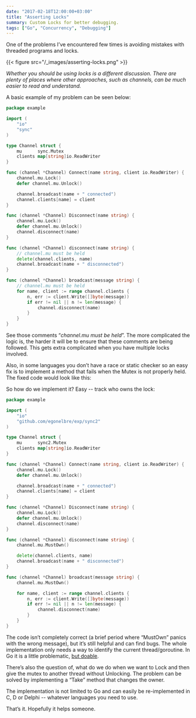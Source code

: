 ```yaml
---
date: "2017-02-18T12:00:00+03:00"
title: "Asserting Locks"
summary: Custom Locks for better debugging.
tags: ["Go", "Concurrency", "Debugging"]
---
```


One of the problems I’ve encountered few times is avoiding mistakes with threaded programs and locks.

{{< figure src="/_images/asserting-locks.png" >}}

_Whether you should be using locks is a different discussion. There are plenty of places where other approaches, such as channels, can be much easier to read and understand._

A basic example of my problem can be seen below:

``` go
package example

import (
	"io"
	"sync"
)

type Channel struct {
	mu      sync.Mutex
	clients map[string]io.ReadWriter
}

func (channel *Channel) Connect(name string, client io.ReadWriter) {
	channel.mu.Lock()
	defer channel.mu.Unlock()

	channel.broadcast(name + " connected")
	channel.clients[name] = client
}

func (channel *Channel) Disconnect(name string) {
	channel.mu.Lock()
	defer channel.mu.Unlock()
	channel.disconnect(name)
}

func (channel *Channel) disconnect(name string) {
	// channel.mu must be held
	delete(channel.clients, name)
	channel.broadcast(name + " disconnected")
}

func (channel *Channel) broadcast(message string) {
	// channel.mu must be held
	for name, client := range channel.clients {
		n, err := client.Write([]byte(message))
		if err != nil || n != len(message) {
			channel.disconnect(name)
		}
	}
}
```

See those comments “_channel.mu must be held_”. The more complicated the logic is, the harder it will be to ensure that these comments are being followed. This gets extra complicated when you have multiple locks involved.

Also, in some languages you don’t have a race or static checker so an easy fix is to implement a method that fails when the Mutex is not properly held. The fixed code would look like this:

So how do we implement it? Easy -- track who owns the lock:

``` go
package example

import (
	"io"
	"github.com/egonelbre/exp/sync2"
)

type Channel struct {
	mu      sync2.Mutex
	clients map[string]io.ReadWriter
}

func (channel *Channel) Connect(name string, client io.ReadWriter) {
	channel.mu.Lock()
	defer channel.mu.Unlock()

	channel.broadcast(name + " connected")
	channel.clients[name] = client
}

func (channel *Channel) Disconnect(name string) {
	channel.mu.Lock()
	defer channel.mu.Unlock()
	channel.disconnect(name)
}

func (channel *Channel) disconnect(name string) {
	channel.mu.MustOwn()

	delete(channel.clients, name)
	channel.broadcast(name + " disconnected")
}

func (channel *Channel) broadcast(message string) {
	channel.mu.MustOwn()

	for name, client := range channel.clients {
		n, err := client.Write([]byte(message))
		if err != nil || n != len(message) {
			channel.disconnect(name)
		}
	}
}
```

The code isn’t completely correct (a brief period where “MustOwn” panics with the wrong message), but it’s still helpful and can find bugs. The whole implementation only needs a way to identify the current thread/goroutine. In Go it is a little problematic, [but doable](http://blog.sgmansfield.com/2015/12/goroutine-ids/).

There’s also the question of, what do we do when we want to Lock and then give the mutex to another thread without Unlocking. The problem can be solved by implementing a “Take” method that changes the owner.

The implementation is not limited to Go and can easily be re-implemented in C, D or Delphi -- whatever languages you need to use.

That’s it. Hopefully it helps someone.
